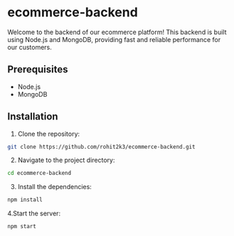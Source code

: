 # ecommerce-backend

Welcome to the backend of our ecommerce platform! This backend is built using Node.js and MongoDB, providing fast and reliable performance for our customers.

## Prerequisites

- Node.js
- MongoDB

## Installation

1. Clone the repository:

```bash
git clone https://github.com/rohit2k3/ecommerce-backend.git
```
2. Navigate to the project directory:

```bash
cd ecommerce-backend
```

3. Install the dependencies:

```bash
npm install
```
4.Start the server:

```bash
npm start
```
